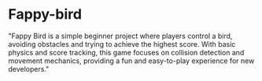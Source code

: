 # Fappy-bird
"Fappy Bird is a simple beginner project where players control a bird, avoiding obstacles and trying to achieve the highest score. With basic physics and score tracking, this game focuses on collision detection and movement mechanics, providing a fun and easy-to-play experience for new developers."
